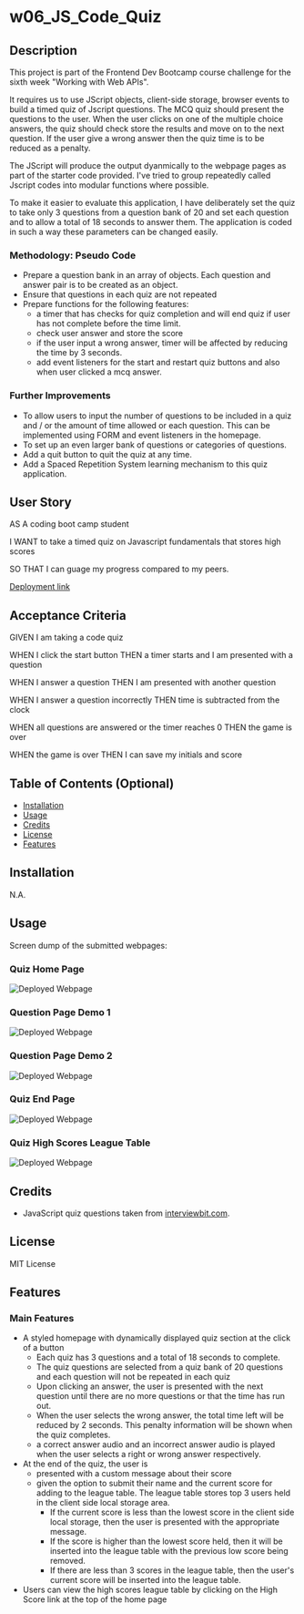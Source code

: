 # w06_JS_Code_Quiz

## Description

This project is part of the Frontend Dev Bootcamp course challenge for the sixth week "Working with Web APIs". 

It requires us to use JScript objects, client-side storage, browser events to build a timed quiz of Jscript questions. The MCQ quiz should present the questions to the user. When the user clicks on one of the multiple choice answers, the quiz should check store the results and move on to the next question.  If the user give a wrong answer then the quiz time is to be reduced as a penalty. 

The JScript will produce the output dyanmically to the webpage pages as part of the starter code provided. I've tried to group repeatedly called Jscript codes into modular functions where possible.

To make it easier to evaluate this application, I have deliberately set the quiz to take only 3 questions from a question bank of 20 and set each question and to allow a total of 18 seconds to answer them. The application is coded in such a way these parameters can be changed easily.





### Methodology: Pseudo Code
* Prepare a question bank in an array of objects. Each question and answer pair is to be created as an object.
* Ensure that questions in each quiz are not repeated
* Prepare functions for the following features:
  * a timer that has checks for quiz completion and will end quiz if user has not complete before the time limit.
  * check user answer and store the score 
  * if the user input a wrong answer, timer will be affected by reducing the time by 3 seconds.
  * add event listeners for the start and restart quiz buttons and also when user clicked a mcq answer.


### Further Improvements

* To allow users to input the number of questions to be included in a quiz and / or the amount of time allowed or each question. This can be implemented using FORM and event listeners in the homepage. 
* To set up an even larger bank of questions or categories of questions.
* Add a quit button to quit the quiz at any time.
* Add a Spaced Repetition System learning mechanism to this quiz application. 



## User Story

AS A coding boot camp student

I WANT to take a timed quiz on Javascript fundamentals that stores high scores 

SO THAT I can guage my progress compared to my peers.

[Deployment link](https://havetimedrinktea.github.io/w06_JS_Code_Quiz/)


## Acceptance Criteria

GIVEN I am taking a code quiz

WHEN I click the start button
THEN a timer starts and I am presented with a question

WHEN I answer a question
THEN I am presented with another question

WHEN I answer a question incorrectly
THEN time is subtracted from the clock

WHEN all questions are answered or the timer reaches 0
THEN the game is over

WHEN the game is over
THEN I can save my initials and score



## Table of Contents (Optional)

* [Installation](#installation)
* [Usage](#usage)
* [Credits](#credits)
* [License](#license)
* [Features](#features)


## Installation

N.A.


## Usage 

Screen dump of the submitted webpages:

### Quiz Home Page
![Deployed Webpage](assets/images/js_quiz_homepage.png)



### Question Page Demo 1
![Deployed Webpage](assets/images/js_quiz_homepage_questions.png)



### Question Page Demo 2
![Deployed Webpage](assets/images/js_quiz_homepage_questions2.png)



### Quiz End Page
![Deployed Webpage](assets/images/js_quiz_homepage_quiz_end.png)



### Quiz High Scores League Table
![Deployed Webpage](assets/images/js_quiz_homepage_highscore.png)



## Credits

* JavaScript quiz questions taken from [interviewbit.com](https://www.interviewbit.com/javascript-mcq/).



## License 

MIT License



## Features

### Main Features
* A styled homepage with dynamically displayed quiz section at the click of a button
  * Each quiz has 3 questions and a total of 18 seconds to complete. 
  * The quiz questions are selected from a quiz bank of 20 questions and each question will not be repeated in each quiz
  * Upon clicking an answer, the user is presented with the next question until there are no more questions or that the time has run out.
  * When the user selects the wrong answer, the total time left will be reduced by 2 seconds. This penalty information will be shown when the quiz completes.
  * a correct answer audio and an incorrect answer audio is played when the user selects a right or wrong answer respectively.
* At the end of the quiz, the user is
  * presented with a custom message about their score
  * given the option to submit their name and the current score for adding to the league table. The league table stores top 3 users held in the client side local storage area.
    * If the current score is less than the lowest score in the client side local storage, then the user is presented with the appropriate message.
    * If the score is higher than the lowest score held, then it will be inserted into the league table with the previous low score being removed.
    * If there are less than 3 scores in the league table, then the user's current score will be inserted into the league table.
* Users can view the high scores league table by clicking on the High Score link at the top of the home page  






